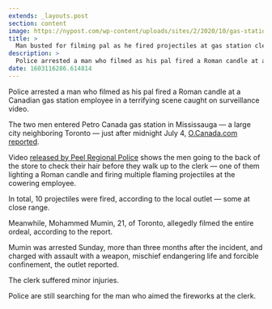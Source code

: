 ```yaml
--- 
extends: _layouts.post 
section: content 
image: https://nypost.com/wp-content/uploads/sites/2/2020/10/gas-station-roman-candle-wp-thumb_NEW.jpg?quality=90&strip=all&w=1200 
title: > 
  Man busted for filming pal as he fired projectiles at gas station clerk 
description: > 
  Police arrested a man who filmed as his pal fired a Roman candle at a Canadian gas station employee in a terrifying scene caught on surveillance video.The two men entered Petro Canada gas station in Mississauga — a large city neighboring Toronto — just after midnight July 4, O.Canada.com reported.In total, 10 projectiles were fired, according to the local outlet — some at close range.Meanwhile, Mohammed Mumin, 21, of Toronto, allegedly filmed the entire ordeal, according to the report.Police are still searching for the man who aimed the fireworks at the clerk. 
date: 1603116286.614814 
--- 
```

<div><p>Police arrested a man who filmed as his pal fired a Roman candle at a Canadian gas station employee in a terrifying scene caught on surveillance video.</p>
<p>The two men entered Petro Canada gas station in Mississauga &#8212; a large city neighboring Toronto &#8212; just after midnight July 4, <a href="https://o.canada.com/news/local-news/watch-one-sought-one-charged-in-fireworks-attack-on-mississauga-clerk" rel="noopener noreferrer" target="_blank">O.Canada.com reported</a>.</p>
<p>Video <a href="https://www.youtube.com/watch?v=hf0e0v5g9dA&amp;feature=emb_logo" rel="noopener noreferrer" target="_blank">released by Peel Regional Police</a> shows the men going to the back of the store to check their hair before they walk up to the clerk &#8212; one of them lighting a Roman candle and firing multiple flaming projectiles at the cowering employee.</p>
<p>In total, 10 projectiles were fired, according to the local outlet &#8212; some at close range.</p>
<p>Meanwhile, Mohammed Mumin, 21, of Toronto, allegedly filmed the entire ordeal, according to the report.</p>
<p>Mumin was arrested Sunday, more than three months after the incident, and charged with assault with a weapon, mischief endangering life and forcible confinement, the outlet reported.</p>
 
<p>The clerk suffered minor injuries.</p>
<p>Police are still searching for the man who aimed the fireworks at the clerk.</p>
			</div>